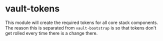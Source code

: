 # vault-tokens

This module will create the required tokens for all core stack components. The reason this is
separated from `vault-bootstrap` is so that tokens don't get rolled every time there is a change
there.
